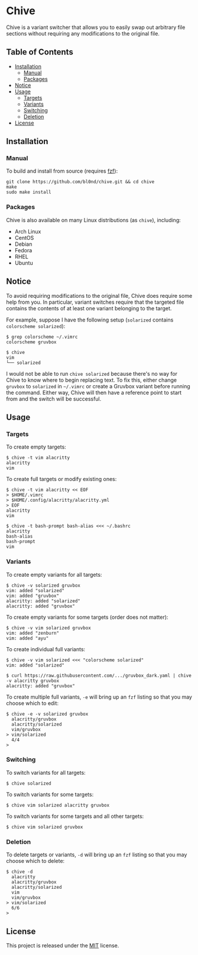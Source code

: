 # Chive

Chive is a variant switcher that allows you to easily swap out arbitrary file
sections without requiring any modifications to the original file.

## Table of Contents

   * [Installation](#installation)
      * [Manual](#manual)
      * [Packages](#packages)
   * [Notice](#notice)
   * [Usage](#usage)
      * [Targets](#targets)
      * [Variants](#variants)
      * [Switching](#switching)
      * [Deletion](#deletion)
   * [License](#license)

## Installation

### Manual

To build and install from source (requires [fzf](https://github.com/junegunn/fzf)):

```
git clone https://github.com/bl0nd/chive.git && cd chive
make
sudo make install
```

### Packages

Chive is also available on many Linux distributions (as `chive`), including:

* Arch Linux
* CentOS
* Debian
* Fedora
* RHEL
* Ubuntu

## Notice

To avoid requiring modifications to the original file, Chive does require some
help from you. In particular, variant switches require that the targeted file
contains the contents of at least one variant belonging to the target.

For example, suppose I have the following setup (`solarized` contains
`colorscheme solarized`):

```console
$ grep colorscheme ~/.vimrc
colorscheme gruvbox

$ chive
vim
└── solarized
```

I would not be able to run `chive solarized` because there's no way for Chive
to know where to begin replacing text. To fix this, either change `gruvbox` to
`solarized` in `~/.vimrc` or create a Gruvbox variant before running the
command. Either way, Chive will then have a reference point to start from and
the switch will be successful.

## Usage

### Targets

To create empty targets:

```console
$ chive -t vim alacritty
alacritty
vim
```

To create full targets or modify existing ones:

```console
$ chive -t vim alacritty << EOF
> $HOME/.vimrc
> $HOME/.config/alacritty/alacritty.yml
> EOF
alacritty
vim

$ chive -t bash-prompt bash-alias <<< ~/.bashrc
alacritty
bash-alias
bash-prompt
vim
```

### Variants

To create empty variants for all targets:

```console
$ chive -v solarized gruvbox
vim: added "solarized"
vim: added "gruvbox"
alacritty: added "solarized"
alacritty: added "gruvbox"
```

To create empty variants for some targets (order does not matter):

```console
$ chive -v vim solarized gruvbox
vim: added "zenburn"
vim: added "ayu"
```

To create individual full variants:

```console
$ chive -v vim solarized <<< "colorscheme solarized"
vim: added "solarized"

$ curl https://raw.githubusercontent.com/.../gruvbox_dark.yaml | chive -v alacritty gruvbox
alacritty: added "gruvbox"
```

To create multiple full variants, `-e` will bring up an `fzf` listing so that
you may choose which to edit:

```console
$ chive -e -v solarized gruvbox
  alacritty/gruvbox
  alacritty/solarized
  vim/gruvbox
> vim/solarized
  4/4
>
```

### Switching

To switch variants for all targets:

```console
$ chive solarized
```

To switch variants for some targets:

```console
$ chive vim solarized alacritty gruvbox
```

To switch variants for some targets and all other targets:

```console
$ chive vim solarized gruvbox
```

### Deletion

To delete targets or variants, `-d` will bring up an `fzf` listing so that you
may choose which to delete:

```console
$ chive -d
  alacritty
  alacritty/gruvbox
  alacritty/solarized
  vim
  vim/gruvbox
> vim/solarized
  6/6
>
```

## License
This project is released under the [MIT](LICENSE) license.

